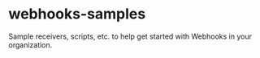 # webhooks-samples
Sample receivers, scripts, etc. to help get started with Webhooks in your organization.
